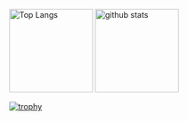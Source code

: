 <p align="left"> 
  <img alt="Top Langs" height="150px" src="https://github-readme-stats.vercel.app/api/top-langs/?username=mzunohkaru&layout=compact&count_private=true&show_icons=true&theme=onedark" />
  <img alt="github stats" height="150px" src="https://github-readme-stats.vercel.app/api?username=mzunohkaru&count_private=true&show_icons=true&show_icons=true&theme=onedark" />
</p>

[![trophy](https://github-profile-trophy.vercel.app/?username=taiseidev&theme=onedark&column=7
)](https://github.com/ryo-ma/github-profile-trophy)
